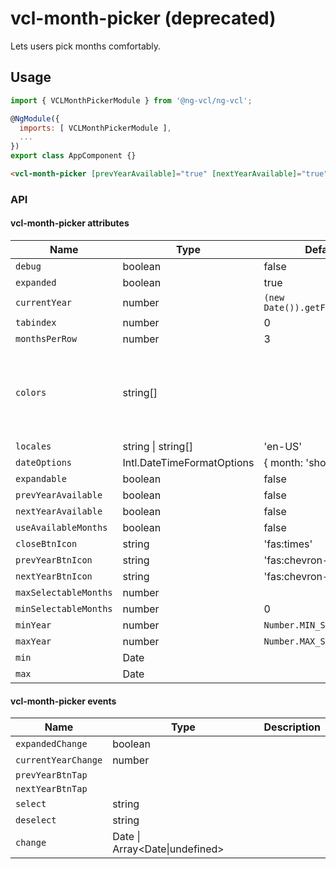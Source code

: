 # vcl-month-picker (deprecated)

Lets users pick months comfortably.

## Usage

```js
import { VCLMonthPickerModule } from '@ng-vcl/ng-vcl';

@NgModule({
  imports: [ VCLMonthPickerModule ],
  ...
})
export class AppComponent {}
```

```html
<vcl-month-picker [prevYearAvailable]="true" [nextYearAvailable]="true"></vcl-month-picker>
```

### API

#### vcl-month-picker attributes

| Name                  | Type                       | Default                      | Description                                                             |
| ------------          | -----------                | ------------------           |--------------                                                           |
| `debug`               | boolean                    | false                        |                                                                         |
| `expanded`            | boolean                    | true                         |                                                                         |
| `currentYear`         | number                     | `(new Date()).getFullYear()` |                                                                         |
| `tabindex`            | number                     | 0                            |                                                                         |
| `monthsPerRow`        | number                     | 3                            |                                                                         |
| `colors`              | string[]                   |                              | use to override month selection color \['#00ff00', '#000ff', ...\]      |
| `locales`             | string &#124; string[]     | 'en-US'                      |                                                                         |
| `dateOptions`         | Intl.DateTimeFormatOptions | { month: 'short' }           |                                                                         |
| `expandable`          | boolean                    | false                        |                                                                         |
| `prevYearAvailable`   | boolean                    | false                        |                                                                         |
| `nextYearAvailable`   | boolean                    | false                        |                                                                         |
| `useAvailableMonths`  | boolean                    | false                        |                                                                         |
| `closeBtnIcon`        | string                     | 'fas:times'                   |                                                                         |
| `prevYearBtnIcon`     | string                     | 'fas:chevron-left'            |                                                                         |
| `nextYearBtnIcon`     | string                     | 'fas:chevron-right'           |                                                                         |
| `maxSelectableMonths` | number                     |                              |                                                                         |
| `minSelectableMonths` | number                     | 0                            |                                                                         |
| `minYear`             | number                     | `Number.MIN_SAFE_INTEGER`    |                                                                         |
| `maxYear`             | number                     | `Number.MAX_SAFE_INTEGER`    |                                                                         |
| `min`                 | Date                       |                              |                                                                         |
| `max`                 | Date                       |                              | &nbsp;                                                                  |

#### vcl-month-picker events

| Name                  | Type                                             | Description  |
|------------           | -------------                                    | ------------ |
| `expandedChange`      | boolean                                          |              |
| `currentYearChange`   | number                                           |              |
| `prevYearBtnTap`      |                                                  |              |
| `nextYearBtnTap`      |                                                  |              |
| `select`              | string                                           |              |
| `deselect`            | string                                           |              |
| `change`              | Date &#124; Array&#x3C;Date&#124;undefined&#x3E; | &nbsp;       |
